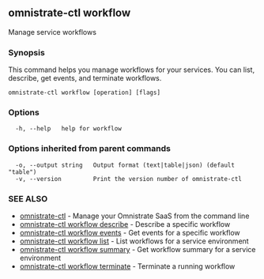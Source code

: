 ## omnistrate-ctl workflow

Manage service workflows

### Synopsis

This command helps you manage workflows for your services.
You can list, describe, get events, and terminate workflows.

```
omnistrate-ctl workflow [operation] [flags]
```

### Options

```
  -h, --help   help for workflow
```

### Options inherited from parent commands

```
  -o, --output string   Output format (text|table|json) (default "table")
  -v, --version         Print the version number of omnistrate-ctl
```

### SEE ALSO

* [omnistrate-ctl](omnistrate-ctl.md)	 - Manage your Omnistrate SaaS from the command line
* [omnistrate-ctl workflow describe](omnistrate-ctl_workflow_describe.md)	 - Describe a specific workflow
* [omnistrate-ctl workflow events](omnistrate-ctl_workflow_events.md)	 - Get events for a specific workflow
* [omnistrate-ctl workflow list](omnistrate-ctl_workflow_list.md)	 - List workflows for a service environment
* [omnistrate-ctl workflow summary](omnistrate-ctl_workflow_summary.md)	 - Get workflow summary for a service environment
* [omnistrate-ctl workflow terminate](omnistrate-ctl_workflow_terminate.md)	 - Terminate a running workflow

